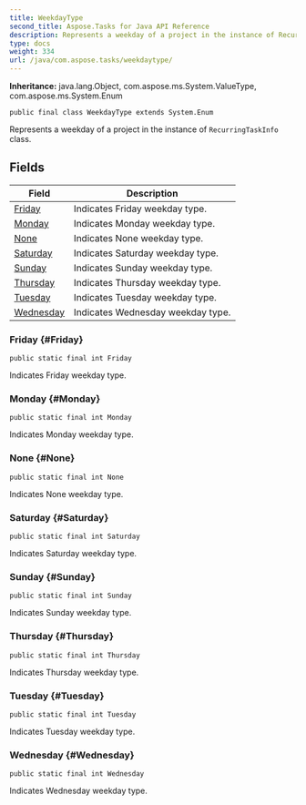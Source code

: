 ```yaml
---
title: WeekdayType
second_title: Aspose.Tasks for Java API Reference
description: Represents a weekday of a project in the instance of RecurringTaskInfo class.
type: docs
weight: 334
url: /java/com.aspose.tasks/weekdaytype/
---
```


**Inheritance:**
java.lang.Object, com.aspose.ms.System.ValueType, com.aspose.ms.System.Enum
```
public final class WeekdayType extends System.Enum
```

Represents a weekday of a project in the instance of `RecurringTaskInfo` class.
## Fields

| Field | Description |
| --- | --- |
| [Friday](#Friday) | Indicates Friday weekday type. |
| [Monday](#Monday) | Indicates Monday weekday type. |
| [None](#None) | Indicates None weekday type. |
| [Saturday](#Saturday) | Indicates Saturday weekday type. |
| [Sunday](#Sunday) | Indicates Sunday weekday type. |
| [Thursday](#Thursday) | Indicates Thursday weekday type. |
| [Tuesday](#Tuesday) | Indicates Tuesday weekday type. |
| [Wednesday](#Wednesday) | Indicates Wednesday weekday type. |
### Friday {#Friday}
```
public static final int Friday
```


Indicates Friday weekday type.

### Monday {#Monday}
```
public static final int Monday
```


Indicates Monday weekday type.

### None {#None}
```
public static final int None
```


Indicates None weekday type.

### Saturday {#Saturday}
```
public static final int Saturday
```


Indicates Saturday weekday type.

### Sunday {#Sunday}
```
public static final int Sunday
```


Indicates Sunday weekday type.

### Thursday {#Thursday}
```
public static final int Thursday
```


Indicates Thursday weekday type.

### Tuesday {#Tuesday}
```
public static final int Tuesday
```


Indicates Tuesday weekday type.

### Wednesday {#Wednesday}
```
public static final int Wednesday
```


Indicates Wednesday weekday type.

